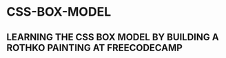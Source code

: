 <!doctype html>
<html>
<head></head>
<body>
<h1>CSS-BOX-MODEL</h1>
<h2>LEARNING THE CSS BOX MODEL BY BUILDING A ROTHKO PAINTING  AT FREECODECAMP</h2>
</body>
</html>
